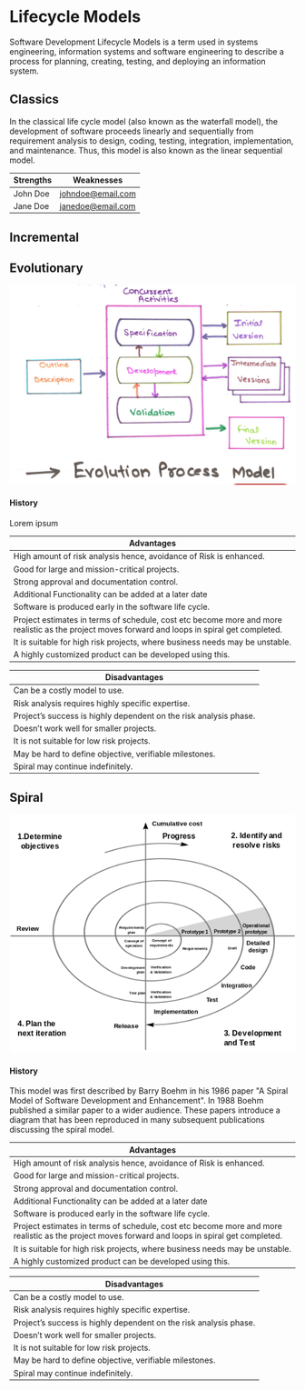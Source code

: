 # Lifecycle Models
Software Development Lifecycle Models is a term used in systems engineering, information systems and software engineering to describe a process for planning, creating, testing, and deploying an information system.

## Classics
In the classical life cycle model (also known as the waterfall model), the development of software proceeds linearly and sequentially from requirement analysis to design, coding, testing, integration, implementation, and maintenance. Thus, this model is also known as the linear sequential model.

| Strengths        | Weaknesses                   |
| ---------------- | ---------------------------- |
| John Doe         | johndoe@email.com            |
| Jane Doe         | janedoe@email.com            |


## Incremental

## Evolutionary
![Alt text](/Evolutionary/diagram.png)

#### History
Lorem ipsum

| Advantages                                                                                                                  
| -------------------------------------------------------------------------------------------------------------------------- |
| High amount of risk analysis hence, avoidance of Risk is enhanced.                                                         |
| Good for large and mission-critical projects.                                                                              |
| Strong approval and documentation control.                                                                                 |
| Additional Functionality can be added at a later date                                                                      | 
| Software is produced early in the software life cycle.                                                                     |
| Project estimates in terms of schedule, cost etc become more and more realistic as the project moves forward and loops in   spiral get completed.                                                                                                        |
| It is suitable for high risk projects, where business needs may be unstable.                                               |
| A highly customized product can be developed using this.                                                                   |



| Disadvantages                                                                                                              |
| -------------------------------------------------------------------------------------------------------------------------- |
| Can be a costly model to use.                                                                                              |
| Risk analysis requires highly specific expertise.                                                                          |
| Project’s success is highly dependent on the risk analysis phase.                                                          |
| Doesn’t work well for smaller projects.                                                                                    |
| It is not suitable for low risk projects.                                                                                  |
| May be hard to define objective, verifiable milestones.                                                                    |
| Spiral may continue indefinitely.                                                                                          |






## Spiral
![Alt text](/Spiral/diagram.png)

#### History
This model was first described by Barry Boehm in his 1986 paper "A Spiral Model of Software Development and Enhancement". In 1988 Boehm published a similar paper to a wider audience. These papers introduce a diagram that has been reproduced in many subsequent publications discussing the spiral model.

| Advantages                                                                                                                  
| -------------------------------------------------------------------------------------------------------------------------- |
| High amount of risk analysis hence, avoidance of Risk is enhanced.                                                         |
| Good for large and mission-critical projects.                                                                              |
| Strong approval and documentation control.                                                                                 |
| Additional Functionality can be added at a later date                                                                      | 
| Software is produced early in the software life cycle.                                                                     |
| Project estimates in terms of schedule, cost etc become more and more realistic as the project moves forward and loops in   spiral get completed.                                                                                                        |
| It is suitable for high risk projects, where business needs may be unstable.                                               |
| A highly customized product can be developed using this.                                                                   |



| Disadvantages                                                                                                              |
| -------------------------------------------------------------------------------------------------------------------------- |
| Can be a costly model to use.                                                                                              |
| Risk analysis requires highly specific expertise.                                                                          |
| Project’s success is highly dependent on the risk analysis phase.                                                          |
| Doesn’t work well for smaller projects.                                                                                    |
| It is not suitable for low risk projects.                                                                                  |
| May be hard to define objective, verifiable milestones.                                                                    |
| Spiral may continue indefinitely.                                                                                          |










